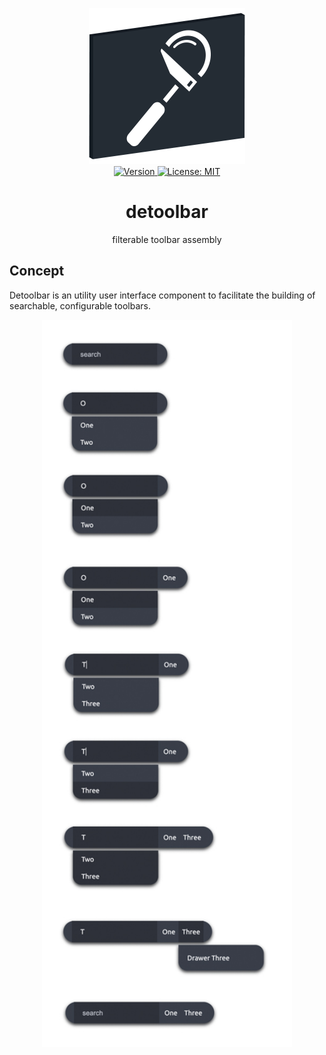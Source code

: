 <p align="center">
    <img src="https://raw.githubusercontent.com/plurid/detoolbar/master/about/identity/detoolbar-logo.png" height="250px">
    <br />
    <a target="_blank" href="https://www.npmjs.com/package/@plurid/detoolbar-react">
        <img src="https://img.shields.io/npm/v/@plurid/detoolbar-react.svg?logo=npm&colorB=1380C3&style=for-the-badge" alt="Version">
    </a>
    <a target="_blank" href="https://github.com/plurid/detoolbar/blob/master/LICENSE">
        <img src="https://img.shields.io/badge/license-MIT-blue.svg?colorB=1380C3&style=for-the-badge" alt="License: MIT">
    </a>
</p>



<h1 align="center">
    detoolbar
</h1>


<p align="center">
    filterable toolbar assembly
</p>



## Concept

Detoolbar is an utility user interface component to facilitate the building of searchable, configurable toolbars.

<p align="center">
    <img src="https://raw.githubusercontent.com/plurid/detoolbar/master/about/notes/concept/detoolbar.jpg" width="400px">
</p>

